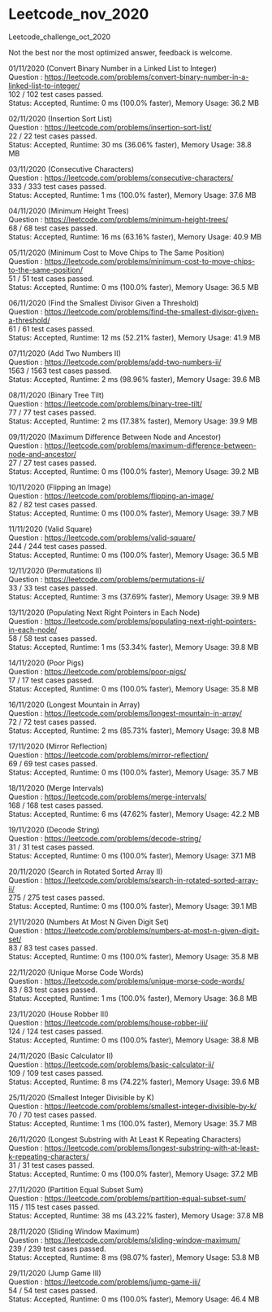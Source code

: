 # Leetcode_nov_2020
Leetcode_challenge_oct_2020

Not the best nor the most optimized answer, feedback is welcome.


01/11/2020 (Convert Binary Number in a Linked List to Integer) \
Question : https://leetcode.com/problems/convert-binary-number-in-a-linked-list-to-integer/ \
102 / 102 test cases passed.\
Status: Accepted, Runtime: 0 ms (100.0% faster), Memory Usage: 36.2 MB 

02/11/2020 (Insertion Sort List) \
Question : https://leetcode.com/problems/insertion-sort-list/ \
22 / 22 test cases passed.\
Status: Accepted, Runtime: 30 ms (36.06% faster), Memory Usage: 38.8 MB 

03/11/2020 (Consecutive Characters) \
Question : https://leetcode.com/problems/consecutive-characters/ \
333 / 333 test cases passed.\
Status: Accepted, Runtime: 1 ms (100.0% faster), Memory Usage: 37.6 MB 

04/11/2020 (Minimum Height Trees) \
Question : https://leetcode.com/problems/minimum-height-trees/ \
68 / 68 test cases passed.\
Status: Accepted, Runtime: 16 ms (63.16% faster), Memory Usage: 40.9 MB 

05/11/2020 (Minimum Cost to Move Chips to The Same Position) \
Question : https://leetcode.com/problems/minimum-cost-to-move-chips-to-the-same-position/ \
51 / 51 test cases passed.\
Status: Accepted, Runtime: 0 ms (100.0% faster), Memory Usage: 36.5 MB 

06/11/2020 (Find the Smallest Divisor Given a Threshold) \
Question : https://leetcode.com/problems/find-the-smallest-divisor-given-a-threshold/ \
61 / 61 test cases passed.\
Status: Accepted, Runtime: 12 ms (52.21% faster), Memory Usage: 41.9 MB 

07/11/2020 (Add Two Numbers II) \
Question : https://leetcode.com/problems/add-two-numbers-ii/ \
1563 / 1563 test cases passed.\
Status: Accepted, Runtime: 2 ms (98.96% faster), Memory Usage: 39.6 MB 

08/11/2020 (Binary Tree Tilt) \
Question : https://leetcode.com/problems/binary-tree-tilt/ \
77 / 77 test cases passed.\
Status: Accepted, Runtime: 2 ms (17.38% faster), Memory Usage: 39.9 MB 

09/11/2020 (Maximum Difference Between Node and Ancestor) \
Question : https://leetcode.com/problems/maximum-difference-between-node-and-ancestor/ \
27 / 27 test cases passed.\
Status: Accepted, Runtime: 0 ms (100.0% faster), Memory Usage: 39.2 MB 

10/11/2020 (Flipping an Image) \
Question : https://leetcode.com/problems/flipping-an-image/ \
82 / 82 test cases passed.\
Status: Accepted, Runtime: 0 ms (100.0% faster), Memory Usage: 39.7 MB 

11/11/2020 (Valid Square) \
Question : https://leetcode.com/problems/valid-square/ \
244 / 244 test cases passed.\
Status: Accepted, Runtime: 0 ms (100.0% faster), Memory Usage: 36.5 MB 

12/11/2020 (Permutations II) \
Question : https://leetcode.com/problems/permutations-ii/ \
33 / 33 test cases passed.\
Status: Accepted, Runtime: 3 ms (37.69% faster), Memory Usage: 39.9 MB 

13/11/2020 (Populating Next Right Pointers in Each Node) \
Question : https://leetcode.com/problems/populating-next-right-pointers-in-each-node/ \
58 / 58 test cases passed.\
Status: Accepted, Runtime: 1 ms (53.34% faster), Memory Usage: 39.8 MB 

14/11/2020 (Poor Pigs) \
Question : https://leetcode.com/problems/poor-pigs/ \
17 / 17 test cases passed.\
Status: Accepted, Runtime: 0 ms (100.0% faster), Memory Usage: 35.8 MB 

16/11/2020 (Longest Mountain in Array) \
Question : https://leetcode.com/problems/longest-mountain-in-array/ \
72 / 72 test cases passed.\
Status: Accepted, Runtime: 2 ms (85.73% faster), Memory Usage: 39.8 MB 

17/11/2020 (Mirror Reflection) \
Question : https://leetcode.com/problems/mirror-reflection/ \
69 / 69 test cases passed.\
Status: Accepted, Runtime: 0 ms (100.0% faster), Memory Usage: 35.7 MB 

18/11/2020 (Merge Intervals) \
Question : https://leetcode.com/problems/merge-intervals/ \
168 / 168 test cases passed.\
Status: Accepted, Runtime: 6 ms (47.62% faster), Memory Usage: 42.2 MB 

19/11/2020 (Decode String) \
Question : https://leetcode.com/problems/decode-string/ \
31 / 31 test cases passed.\
Status: Accepted, Runtime: 0 ms (100.0% faster), Memory Usage: 37.1 MB 

20/11/2020 (Search in Rotated Sorted Array II) \
Question : https://leetcode.com/problems/search-in-rotated-sorted-array-ii/ \
275 / 275 test cases passed.\
Status: Accepted, Runtime: 0 ms (100.0% faster), Memory Usage: 39.1 MB 

21/11/2020 (Numbers At Most N Given Digit Set) \
Question : https://leetcode.com/problems/numbers-at-most-n-given-digit-set/ \
83 / 83 test cases passed.\
Status: Accepted, Runtime: 0 ms (100.0% faster), Memory Usage: 35.8 MB 

22/11/2020 (Unique Morse Code Words) \
Question : https://leetcode.com/problems/unique-morse-code-words/ \
83 / 83 test cases passed.\
Status: Accepted, Runtime: 1 ms (100.0% faster), Memory Usage: 36.8 MB 

23/11/2020 (House Robber III) \
Question : https://leetcode.com/problems/house-robber-iii/ \
124 / 124 test cases passed.\
Status: Accepted, Runtime: 0 ms (100.0% faster), Memory Usage: 38.8 MB 

24/11/2020 (Basic Calculator II) \
Question : https://leetcode.com/problems/basic-calculator-ii/ \
109 / 109 test cases passed.\
Status: Accepted, Runtime: 8 ms (74.22% faster), Memory Usage: 39.6 MB 

25/11/2020 (Smallest Integer Divisible by K) \
Question : https://leetcode.com/problems/smallest-integer-divisible-by-k/ \
70 / 70 test cases passed.\
Status: Accepted, Runtime: 1 ms (100.0% faster), Memory Usage: 35.7 MB 

26/11/2020 (Longest Substring with At Least K Repeating Characters) \
Question : https://leetcode.com/problems/longest-substring-with-at-least-k-repeating-characters/ \
31 / 31 test cases passed.\
Status: Accepted, Runtime: 0 ms (100.0% faster), Memory Usage: 37.2 MB 

27/11/2020 (Partition Equal Subset Sum) \
Question : https://leetcode.com/problems/partition-equal-subset-sum/ \
115 / 115 test cases passed.\
Status: Accepted, Runtime: 38 ms (43.22% faster), Memory Usage: 37.8 MB 

28/11/2020 (Sliding Window Maximum) \
Question : https://leetcode.com/problems/sliding-window-maximum/ \
239 / 239 test cases passed.\
Status: Accepted, Runtime: 8 ms (98.07% faster), Memory Usage: 53.8 MB 

29/11/2020 (Jump Game III) \
Question : https://leetcode.com/problems/jump-game-iii/ \
54 / 54 test cases passed.\
Status: Accepted, Runtime: 0 ms (100.0% faster), Memory Usage: 46.4 MB 
